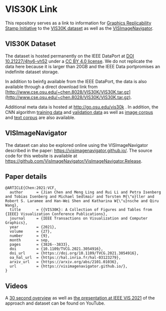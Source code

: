 # VIS30K Link

This repository serves as a link to information for [Graphics Replicability Stamp Initiative](http://www.replicabilitystamp.org/) to the [VIS30K dataset](http://doi.org/10.21227/4hy6-vh52) as well as the [VISImageNavigator](https://visimagenavigator.github.io/).

## VIS30K Dataset
The dataset is hosted permanently on the IEEE DataPort at [DOI 10.21227/4hy6-vh52](http://doi.org/10.21227/4hy6-vh52) under a [CC BY 4.0 license](https://creativecommons.org/licenses/by/4.0/). We do not replicate the data here because it is larger than 20GB and the IEEE Data portpromises an indefinite dataset storage.

In addition to beinfg available from the IEEE DataPort, the data is also available through a direct download link from [http://www.cse.osu.edu/~chen.8028/VIS30K/VIS30K.tar.gz](http://www.cse.osu.edu/~chen.8028/VIS30K/VIS30K.tar.gz).

Additional meta data is hosted at http://go.osu.edu/vis30k . In addition, the CNN algorithm [training data](https://drive.google.com/drive/folders/12YP1rbPLEw3hACPVC7cGQPmb6zrQl4yT?usp=sharing) and [validation data](https://drive.google.com/drive/folders/1ma1u0ktQK2Yy-NZe68UWY7S-i-Ij_16Z?usp=sharing) as well as [image corpus](https://drive.google.com/drive/folders/1kcwJH7_EwTJbsJtAl8uqCNL0uMq6MfdN?usp=sharing) and [text corpus](https://drive.google.com/drive/folders/11dJztO_Q7aKNt-zWtvIWHxm9-VqH5Clk?usp=sharing) are also available.

## VISImageNavigator

The dataset can also be explored online using the VISImageNavigator described in the paper: https://visimagenavigator.github.io/. The source code for this website is available at https://github.com/VisImageNavigator/VisImageNavigator.Release.

## Paper details

```
@ARTICLE{Chen:2021:VCF,
  author      = {Jian Chen and Meng Ling and Rui Li and Petra Isenberg and Tobias Isenberg and Michael Sedlmair and Torsten M{\"o}ller and Robert S. Laramee and Han-Wei Shen and Katharina W{\"u}nsche and Qiru Wang},
  title       = {{VIS30K}: A Collection of Figures and Tables from {IEEE} Visualization Conference Publications},
  journal     = {IEEE Transactions on Visualization and Computer Graphics},
  year        = {2021},
  volume      = {27},
  number      = {9},
  month       = sep,
  pages       = {3826--3833},
  doi         = {10.1109/TVCG.2021.3054916},
  doi_url     = {https://doi.org/10.1109/TVCG.2021.3054916},
  oa_hal_url  = {https://hal.inria.fr/hal-03123279},
  arxiv_url   = {https://arxiv.org/abs/2101.01036},
  url         = {https://visimagenavigator.github.io/},
}
```

## Videos
A [30 second overview](https://youtu.be/Jw6X8RyQ77Q) as well as [the presentation at IEEE VIS 2021](https://youtu.be/yiQvHsh41mk) of the approach and dataset can be found on YouTube.
